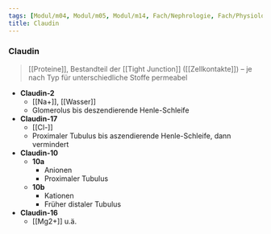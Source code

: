 ```yaml
---
tags: [Modul/m04, Modul/m05, Modul/m14, Fach/Nephrologie, Fach/Physiologie]
title: Claudin
---
```

### Claudin
> [[Proteine]], Bestandteil der [[Tight Junction]] ([[Zellkontakte]]) – je nach Typ für unterschiedliche Stoffe permeabel

 - **Claudin-2**
    - [[Na+]], [[Wasser]]
    - Glomerolus bis deszendierende Henle-Schleife
- **Claudin-17**
    - [[Cl-]]
    - Proximaler Tubulus bis aszendierende Henle-Schleife, dann vermindert
- **Claudin-10**
    - **10a**
        - Anionen
        - Proximaler Tubulus
    - **10b**
        - Kationen
        - Früher distaler Tubulus
- **Claudin-16**
    - [[Mg2+]] u.ä.
